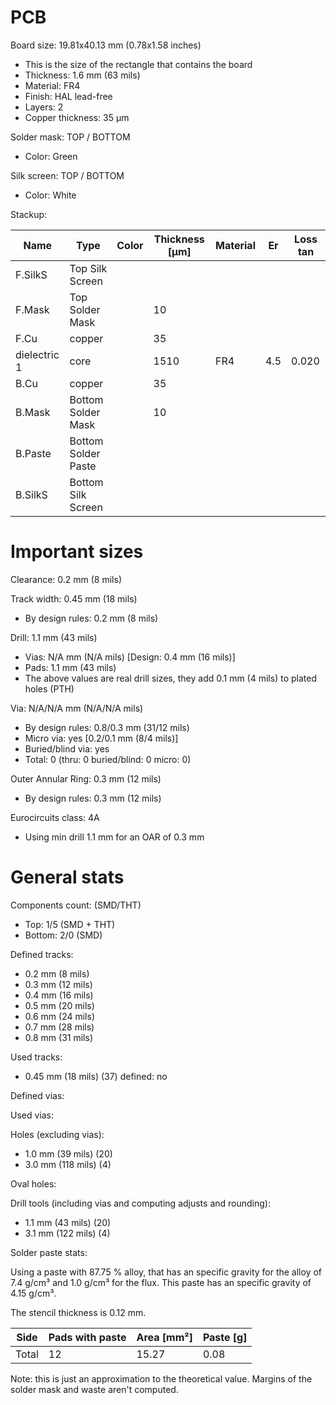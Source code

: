 # PCB

Board size: 19.81x40.13 mm (0.78x1.58 inches)

- This is the size of the rectangle that contains the board
- Thickness: 1.6 mm (63 mils)
- Material: FR4
- Finish: HAL lead-free
- Layers: 2
- Copper thickness: 35 µm

Solder mask: TOP / BOTTOM

- Color: Green

Silk screen: TOP / BOTTOM

- Color: White


Stackup:

| Name                 | Type                 | Color            | Thickness [µm]| Material        | Er        | Loss tan     |
|----------------------|----------------------|------------------|---------------|-----------------|-----------|--------------|
| F.SilkS              | Top Silk Screen      |                  |               |                 |           |              |
| F.Mask               | Top Solder Mask      |                  |            10 |                 |           |              |
| F.Cu                 | copper               |                  |            35 |                 |           |              |
| dielectric 1         | core                 |                  |          1510 | FR4             |       4.5 |        0.020 |
| B.Cu                 | copper               |                  |            35 |                 |           |              |
| B.Mask               | Bottom Solder Mask   |                  |            10 |                 |           |              |
| B.Paste              | Bottom Solder Paste  |                  |               |                 |           |              |
| B.SilkS              | Bottom Silk Screen   |                  |               |                 |           |              |

# Important sizes

Clearance: 0.2 mm (8 mils)

Track width: 0.45 mm (18 mils)

- By design rules: 0.2 mm (8 mils)

Drill: 1.1 mm (43 mils)

- Vias: N/A mm (N/A mils) [Design: 0.4 mm (16 mils)]
- Pads: 1.1 mm (43 mils)
- The above values are real drill sizes, they add 0.1 mm (4 mils) to plated holes (PTH)

Via: N/A/N/A mm (N/A/N/A mils)

- By design rules: 0.8/0.3 mm (31/12 mils)
- Micro via: yes [0.2/0.1 mm (8/4 mils)]
- Buried/blind via: yes
- Total: 0 (thru: 0 buried/blind: 0 micro: 0)

Outer Annular Ring: 0.3 mm (12 mils)

- By design rules: 0.3 mm (12 mils)

Eurocircuits class: 4A
- Using min drill 1.1 mm for an OAR of 0.3 mm


# General stats

Components count: (SMD/THT)

- Top: 1/5 (SMD + THT)
- Bottom: 2/0 (SMD)

Defined tracks:

- 0.2 mm (8 mils)
- 0.3 mm (12 mils)
- 0.4 mm (16 mils)
- 0.5 mm (20 mils)
- 0.6 mm (24 mils)
- 0.7 mm (28 mils)
- 0.8 mm (31 mils)

Used tracks:

- 0.45 mm (18 mils) (37) defined: no

Defined vias:


Used vias:


Holes (excluding vias):

- 1.0 mm (39 mils) (20)
- 3.0 mm (118 mils) (4)

Oval holes:


Drill tools (including vias and computing adjusts and rounding):

- 1.1 mm (43 mils) (20)
- 3.1 mm (122 mils) (4)

Solder paste stats:

Using a paste with 87.75 % alloy, that has an specific gravity for the alloy of 7.4 g/cm³
and 1.0 g/cm³ for the flux. This paste has an specific gravity of  4.15 g/cm³.

The stencil thickness is  0.12 mm.

| Side   | Pads with paste | Area [mm²] | Paste [g] |
|--------|-----------------|------------|-----------|
| Total  |              12 |      15.27 |      0.08 |

Note: this is just an approximation to the theoretical value. Margins of the solder mask and waste aren't computed.



